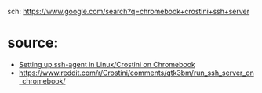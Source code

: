 sch: https://www.google.com/search?q=chromebook+crostini+ssh+server

# source:
- [Setting up ssh-agent in Linux/Crostini on Chromebook](https://gist.github.com/parsley42/f1871360204bb55c3d69f10ec05f5cee)
- https://www.reddit.com/r/Crostini/comments/qtk3bm/run_ssh_server_on_chromebook/

